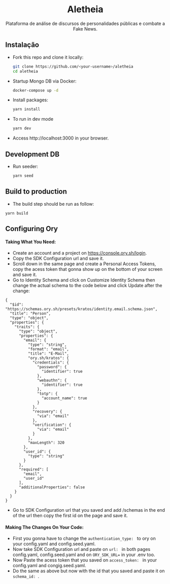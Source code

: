 <h1 align="center">Aletheia</h1>

<p align="center">Plataforma de análise de discursos de personalidades públicas e combate a Fake News.</p>

## Instalação

- Fork this repo and clone it locally:
  ``` sh
  git clone https://github.com/<your-username>/aletheia
  cd aletheia
  ```
- Startup Mongo DB via Docker:
  ``` sh
  docker-compose up -d
  ```
- Install packages:
  ``` sh
  yarn install
  ```
- To run in dev mode
  ``` sh
  yarn dev
  ```
- Access http://localhost:3000 in your browser.

## Development DB

- Run seeder:
  ``` sh
  yarn seed
  ```
## Build to production

- The build step should be run as follow:
```
yarn build
```
## Configuring Ory 

#### Taking What You Need:
- Create an account and a project on https://console.ory.sh/login.
- Copy the SDK Configuration url and save it.
- Scroll down in the same page and create a Personal Access Tokens, copy the acess token that gonna show up on the bottom of your screen and save it.
- Go to Identity Schema and click on Customize Identity Schema then change the actual schema to the code below and click Update after the change:
```
{
  "$id": "https://schemas.ory.sh/presets/kratos/identity.email.schema.json",
  "title": "Person",
  "type": "object",
  "properties": {
    "traits": {
      "type": "object",
      "properties": {
        "email": {
          "type": "string",
          "format": "email",
          "title": "E-Mail",
          "ory.sh/kratos": {
            "credentials": {
              "password": {
                "identifier": true
              },
              "webauthn": {
                "identifier": true
              },
              "totp": {
                "account_name": true
              }
            },
            "recovery": {
              "via": "email"
            },
            "verification": {
              "via": "email"
            }
          },
          "maxLength": 320
        },
        "user_id": {
          "type": "string"
        }
      },
      "required": [
        "email",
        "user_id"
      ],
      "additionalProperties": false
    }
  }
}
```
- Go to SDK Configuration url that you saved and add /schemas in the end of the url then copy the first id on the page and save it.

#### Making The Changes On Your Code:
- First you gonna have to change the ``authentication_type: `` to ory on your config.yaml and config.seed.yaml.
- Now take SDK Configuration url and paste on ``url: `` in both pages config.yaml, config.seed.yaml and on ``ORY_SDK_URL=`` in your .env too. 
- Now Paste the acess token that you saved on ``access_token: `` in your config.yaml and congig.seed.yaml.
- Do the same as above but now with the id that you saved and paste it on ``schema_id: ``. 

